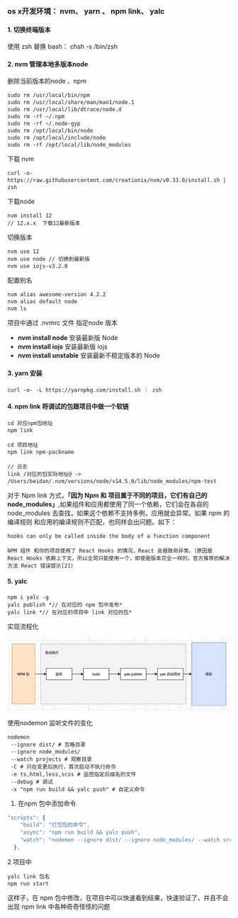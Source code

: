 ### os x开发环境： nvm、 yarn 、 npm link、 yalc



#### 1. 切换终端版本

使用 zsh 替换 bash：	chsh -s /bin/zsh

#### 2. nvm 管理本地多版本node

删除当前版本的node 、npm

```
sudo rm /usr/local/bin/npm
sudo rm /usr/local/share/man/man1/node.1
sudo rm /usr/local/lib/dtrace/node.d
sudo rm -rf ~/.npm
sudo rm -rf ~/.node-gyp
sudo rm /opt/local/bin/node
sudo rm /opt/local/include/node
sudo rm -rf /opt/local/lib/node_modules
```



下载 nvm

```shell
curl -o- https://raw.githubusercontent.com/creationix/nvm/v0.33.0/install.sh | zsh
```

下载node

```
nvm install 12
// 12.x.x  下载12最新版本
```



切换版本

```
nvm use 12
nvm use node // 切换到最新版
nvm use iojs-v3.2.0
```



配置别名

```
nvm alias awesome-version 4.2.2
nvm alias default node
nvm ls
```

项目中通过 .nvmrc 文件 指定node 版本

- **nvm install node** 安装最新版 Node
- **nvm install iojs** 安装最新版 iojs
- **nvm install unstable** 安装最新不稳定版本的 Node

#### 3. yarn 安装

```shell
curl -o- -L https://yarnpkg.com/install.sh ｜ zsh
```



#### 4. npm link 将调试的包跟项目中做一个软链

```
cd 对应npm包地址
npm link

cd 项目地址
npm link npm-packname

// 日志
link /对应的包实际地址@ -> /Users/beidan/.nvm/versions/node/v14.5.0/lib/node_modules/npm-test
```

对于 Npm link 方式，**「因为 Npm 和 项目属于不同的项目，它们有自己的 node_modules」**,如果组件和应用都使用了同一个依赖，它们会在各自的 node_modules 去查找，如果这个依赖不支持多例，应用就会异常。如果 npm 的编译规则 和应用的编译规则不匹配，也同样会出问题。如下：

```
hooks can only be called inside the body of a function component

NPM 组件 和你的项目使用了 React Hooks 的情况，React 会报致命异常。（原因是 React Hooks 依赖上下文，所以全局只能使用一个，即使是版本完全一样的，官方推荐的解决方法 React 错误提示[2]）
```

#### 5. yalc

```shell
npm i yalc -g
yalc publish *// 在对应的 npm 包中发布*
yalc link *// 在对应的项目中 link 对应的包*
```



实现流程化

![image-20210629190331821](../images/image-20210629190331821.png)

使用nodemon 监听文件的变化

```
nodemon
 --ignore dist/ # 忽略目录
 --ignore node_modules/
 --watch projects # 观察目录
 -C # 只在变更后执行，首次启动不执行命令
 -e ts,html,less,scss # 监控指定后缀名的文件
 --debug # 调试
 -x "npm run build && yalc push" # 自定义命令
```



1. 在npm 包中添加命令

```js
"scripts": {
    "build": "打包包的命令",
    "async": "npm run build && yalc push",
    "watch": "nodemon --ignore dist/ --ignore node_modules/ --watch src/ -C -e ts,tsx,scss --debug -x 'tnpm run async'", // 自动监听
  },
```



2 项目中

```
yalc link 包名
npm run start
```



这样子，在 npm 包中修改，在项目中可以快速看到结果，快速验证了，并且不会出现 npm link 中各种奇奇怪怪的问题
